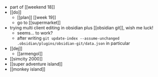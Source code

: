 - part of [[weekend 18]]
- [[do]]
	- [[plan]] [[week 19]]
	- go to [[supermarket]]
- trying multi client editing in obsidian plus [[obsidian git]], wish me luck!
	- seems... to work?	
	- after writing `git update-index --assume-unchanged .obsidian/plugins/obsidian-git/data.json` in particular
- [[dej]]
	- [[armengol]]
- [[simcity 2000]]
- [[super adventure island]]
- [[monkey island]]